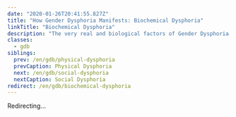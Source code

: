 ```yaml
---
date: "2020-01-26T20:41:55.827Z"
title: "How Gender Dysphoria Manifests: Biochemical Dysphoria"
linkTitle: "Biochemical Dysphoria"
description: "The very real and biological factors of Gender Dysphoria that cause mental disturbance."
classes:
  - gdb
siblings:
  prev: /en/gdb/physical-dysphoria
  prevCaption: Physical Dysphoria
  next: /en/gdb/social-dysphoria
  nextCaption: Social Dysphoria
redirect: /en/gdb/biochemical-dysphoria
---
```


Redirecting...